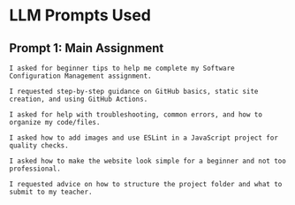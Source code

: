 # LLM Prompts Used

## Prompt 1: Main Assignment

    I asked for beginner tips to help me complete my Software Configuration Management assignment.

    I requested step-by-step guidance on GitHub basics, static site creation, and using GitHub Actions.

    I asked for help with troubleshooting, common errors, and how to organize my code/files.

    I asked how to add images and use ESLint in a JavaScript project for quality checks.

    I asked how to make the website look simple for a beginner and not too professional.

    I requested advice on how to structure the project folder and what to submit to my teacher.
